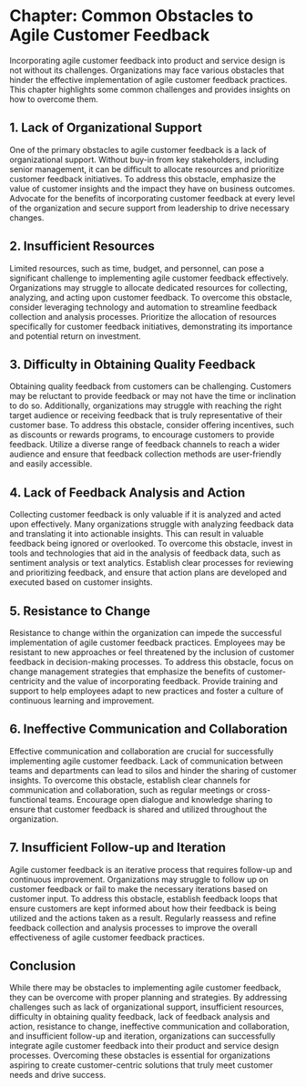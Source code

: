 Chapter: Common Obstacles to Agile Customer Feedback
====================================================

Incorporating agile customer feedback into product and service design is not without its challenges. Organizations may face various obstacles that hinder the effective implementation of agile customer feedback practices. This chapter highlights some common challenges and provides insights on how to overcome them.

**1. Lack of Organizational Support**
-------------------------------------

One of the primary obstacles to agile customer feedback is a lack of organizational support. Without buy-in from key stakeholders, including senior management, it can be difficult to allocate resources and prioritize customer feedback initiatives. To address this obstacle, emphasize the value of customer insights and the impact they have on business outcomes. Advocate for the benefits of incorporating customer feedback at every level of the organization and secure support from leadership to drive necessary changes.

**2. Insufficient Resources**
-----------------------------

Limited resources, such as time, budget, and personnel, can pose a significant challenge to implementing agile customer feedback effectively. Organizations may struggle to allocate dedicated resources for collecting, analyzing, and acting upon customer feedback. To overcome this obstacle, consider leveraging technology and automation to streamline feedback collection and analysis processes. Prioritize the allocation of resources specifically for customer feedback initiatives, demonstrating its importance and potential return on investment.

**3. Difficulty in Obtaining Quality Feedback**
-----------------------------------------------

Obtaining quality feedback from customers can be challenging. Customers may be reluctant to provide feedback or may not have the time or inclination to do so. Additionally, organizations may struggle with reaching the right target audience or receiving feedback that is truly representative of their customer base. To address this obstacle, consider offering incentives, such as discounts or rewards programs, to encourage customers to provide feedback. Utilize a diverse range of feedback channels to reach a wider audience and ensure that feedback collection methods are user-friendly and easily accessible.

**4. Lack of Feedback Analysis and Action**
-------------------------------------------

Collecting customer feedback is only valuable if it is analyzed and acted upon effectively. Many organizations struggle with analyzing feedback data and translating it into actionable insights. This can result in valuable feedback being ignored or overlooked. To overcome this obstacle, invest in tools and technologies that aid in the analysis of feedback data, such as sentiment analysis or text analytics. Establish clear processes for reviewing and prioritizing feedback, and ensure that action plans are developed and executed based on customer insights.

**5. Resistance to Change**
---------------------------

Resistance to change within the organization can impede the successful implementation of agile customer feedback practices. Employees may be resistant to new approaches or feel threatened by the inclusion of customer feedback in decision-making processes. To address this obstacle, focus on change management strategies that emphasize the benefits of customer-centricity and the value of incorporating feedback. Provide training and support to help employees adapt to new practices and foster a culture of continuous learning and improvement.

**6. Ineffective Communication and Collaboration**
--------------------------------------------------

Effective communication and collaboration are crucial for successfully implementing agile customer feedback. Lack of communication between teams and departments can lead to silos and hinder the sharing of customer insights. To overcome this obstacle, establish clear channels for communication and collaboration, such as regular meetings or cross-functional teams. Encourage open dialogue and knowledge sharing to ensure that customer feedback is shared and utilized throughout the organization.

**7. Insufficient Follow-up and Iteration**
-------------------------------------------

Agile customer feedback is an iterative process that requires follow-up and continuous improvement. Organizations may struggle to follow up on customer feedback or fail to make the necessary iterations based on customer input. To address this obstacle, establish feedback loops that ensure customers are kept informed about how their feedback is being utilized and the actions taken as a result. Regularly reassess and refine feedback collection and analysis processes to improve the overall effectiveness of agile customer feedback practices.

**Conclusion**
--------------

While there may be obstacles to implementing agile customer feedback, they can be overcome with proper planning and strategies. By addressing challenges such as lack of organizational support, insufficient resources, difficulty in obtaining quality feedback, lack of feedback analysis and action, resistance to change, ineffective communication and collaboration, and insufficient follow-up and iteration, organizations can successfully integrate agile customer feedback into their product and service design processes. Overcoming these obstacles is essential for organizations aspiring to create customer-centric solutions that truly meet customer needs and drive success.
